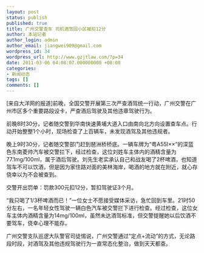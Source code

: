 ```yaml
---
layout: post
status: publish
published: true
title: 广州交警查车 司机酒驾回小区被扣12分
author: 本站记者
author_login: admin
author_email: jiangwei909@gmail.com
wordpress_id: 34
wordpress_url: http://www.gzjtlaw.com/?p=34
date: 2011-03-06 04:08:07.000000000 +08:00
categories:
- 新闻动态
tags: []
comments: []
---
```

[来自大洋网的报道]前晚，全国交警开展第三次严查酒驾统一行动，广州交警在广州市区多个重要路段设卡，严查酒后驾驶及其他违章驾驶行为。

前晚8时30分，记者随交警到华南快速黄埔大道入口由南向北方向设置查车点。行动开始整整1个小时，现场检查了上百辆车，未发现酒驾及其他违规者。

晚上9时30分，记者随交警部门赶到琶洲桥桥底。一辆车牌为&ldquo;粤A55I&times;&times;&rdquo;的深蓝色东南菱帅汽车被交警拦下，经过检查，这位刘姓车主体内的酒精含量为77.1mg&#47;100ml，属于酒后驾驶。刘先生老实承认自己和战友喝了2杯啤酒，也知道驾车不可以饮酒，但是因为家住路对面的美林海岸，喝酒的地方就在附近，就心存侥幸以为不会被查到。

交警开出罚单：罚款300元扣12分，暂扣驾驶证3个月。

&ldquo;我只喝了1&#47;3杯啤酒而已！&rdquo;一位女士不愿接受媒体采访，急忙回到车里。21时50分左右，一名年轻女性驾驶一辆白色汽车被交警拦下进行检查。经过检查，这位女车主体内酒精含量为14mg&#47;100ml，虽然未达酒驾标准，但交警提醒她以后饮酒不要驾车，侥幸心理不能存。

广州交警支队巡逻大队警官司徒惕说，广州交警通过&ldquo;定点+流动&rdquo;的方式，无论路段时段，对酒驾及其他违规驾驶行为一直常态化整治，做到天天都查。
